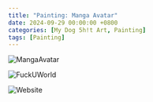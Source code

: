 ```yaml
---
title: "Painting: Manga Avatar"
date: 2024-09-29 00:00:00 +0800
categories: [My Dog 5h!t Art, Painting]
tags: [Painting]
---
```


![MangaAvatar](/assets/img/MyDogShitArt/MangaAvatar.png)

![FuckUWorld](/assets/img/MyDogShitArt/FuckUWorld.png)

![Website](/assets/img/MyDogShitArt/Website.png)
